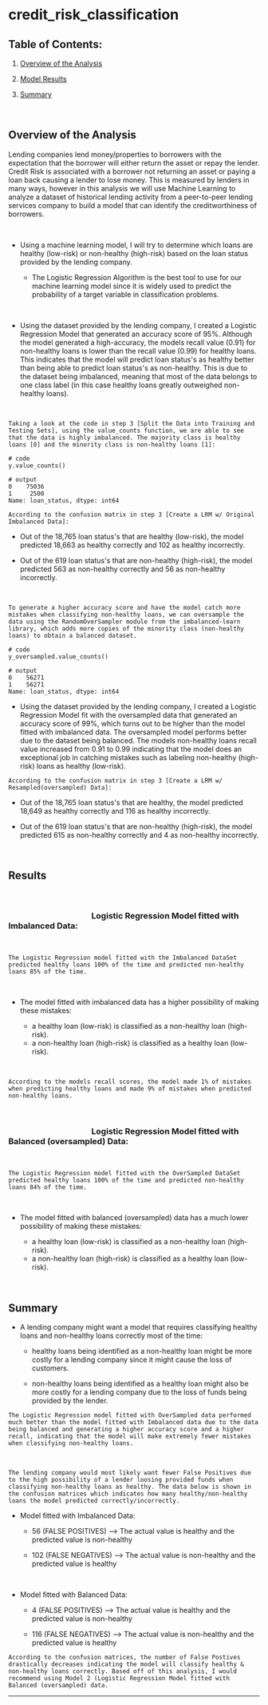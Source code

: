 # credit_risk_classification

## Table of Contents: 

1. [Overview of the Analysis](#overview-of-the-analysis)

2. [Model Results](#results)

3. [Summary](#summary)

</br>

## **Overview of the Analysis**

Lending companies lend money/properties to borrowers with the expectation that the borrower will either return the asset or repay the lender. Credit Risk is associated with a borrower not returning an asset or paying a loan back causing a lender to lose money. This is measured by lenders in many ways, however in this analysis we will use Machine Learning to analyze a dataset of historical lending activity from a peer-to-peer lending services company to build a model that can identify the creditworthiness of borrowers. 

</br>

* Using a machine learning model, I will try to determine which loans are healthy (low-risk) or non-healthy (high-risk) based on the loan status provided by the lending company. 

  * The Logistic Regression Algorithm is the best tool to use for our machine learning model since it is widely used to predict the probability of a target variable in classification problems.  

</br>

* Using the dataset provided by the lending company, I created a Logistic Regression Model that generated an accuracy score of 95%. Although the model generated a high-accuracy, the models recall value (0.91) for non-healthy loans is lower than the recall value (0.99) for healthy loans. This indicates that the model will predict loan status's as healthy better than being able to predict loan status's as non-healthy. This is due to the dataset being imbalanced, meaning that most of the data belongs to one class label (in this case healthy loans greatly outweighed non-healthy loans).

</br>

`Taking a look at the code in step 3 [Split the Data into Training and Testing Sets], using the value_counts function, we are able to see that the data is highly imbalanced. The majority class is healthy loans [0] and the minority class is non-healthy loans [1]:`

```
# code
y.value_counts()

# output
0    75036
1     2500
Name: loan_status, dtype: int64
```

`According to the confusion matrix in step 3 [Create a LRM w/ Original Imbalanced Data]:`

* Out of the 18,765 loan status's that are healthy (low-risk), the model predicted 18,663 as 
   healthy correctly and 102 as healthy incorrectly. 

* Out of the 619 loan status's that are non-healthy (high-risk), the model 
   predicted 563 as non-healthy correctly and 56 as non-healthy incorrectly.

</br>

`To generate a higher accuracy score and have the model catch more mistakes when classifying non-healthy loans, we can oversample the data using the RandomOverSampler module from the imbalanced-learn library, which adds more copies of the minority class (non-healthy loans) to obtain a balanced dataset.`

```
# code
y_oversampled.value_counts()

# output
0    56271
1    56271
Name: loan_status, dtype: int64
```

  * Using the dataset provided by the lending company, I created a Logistic Regression Model fit with the oversampled data that generated an accuracy score of 99%, which turns out to be higher than the model fitted with imbalanced data. The oversampled model performs better due to the dataset being balanced. The models non-healthy loans recall value increased from 0.91 to 0.99 indicating that the model does an exceptional job in catching mistakes such as labeling non-healthy (high-risk) loans as healthy (low-risk).

`According to the confusion matrix in step 3 [Create a LRM w/ Resampled(oversampled) Data]:`

* Out of the 18,765 loan status's that are healthy, the model predicted 18,649 as 
   healthy correctly and 116 as healthy incorrectly. 

* Out of the 619 loan status's that are non-healthy (high-risk), the model 
   predicted 615 as non-healthy correctly and 4 as non-healthy incorrectly.

</br>

## **Results**

</br>

### &nbsp;&nbsp;&nbsp;&nbsp;&nbsp;&nbsp;&nbsp;&nbsp;&nbsp;&nbsp;&nbsp;&nbsp;&nbsp;&nbsp;&nbsp;&nbsp;&nbsp;&nbsp;&nbsp;&nbsp;&nbsp;&nbsp;&nbsp;&nbsp;&nbsp;&nbsp;&nbsp;&nbsp;&nbsp;&nbsp;&nbsp;&nbsp;&nbsp;&nbsp;&nbsp;&nbsp;&nbsp;&nbsp;&nbsp;&nbsp;&nbsp;&nbsp;&nbsp;Logistic Regression Model fitted with Imbalanced Data: 

</br>

`The Logistic Regression model fitted with the Imbalanced DataSet predicted healthy loans 100% of the time and predicted non-healthy loans 85% of the time.`

</br>

* The model fitted with imbalanced data has a higher possibility of making these mistakes: 

  * a healthy loan (low-risk) is classified as a non-healthy loan (high-risk).
  * a non-healthy loan (high-risk) is classified as a healthy loan (low-risk).

</br>

`According to the models recall scores, the model made 1% of mistakes when predicting healthy loans and made 9% of mistakes when predicted non-healthy loans.`

</br>

### &nbsp;&nbsp;&nbsp;&nbsp;&nbsp;&nbsp;&nbsp;&nbsp;&nbsp;&nbsp;&nbsp;&nbsp;&nbsp;&nbsp;&nbsp;&nbsp;&nbsp;&nbsp;&nbsp;&nbsp;&nbsp;&nbsp;&nbsp;&nbsp;&nbsp;&nbsp;&nbsp;&nbsp;&nbsp;&nbsp;&nbsp;&nbsp;&nbsp;&nbsp;&nbsp;&nbsp;&nbsp;&nbsp;&nbsp;&nbsp;&nbsp;&nbsp;&nbsp;Logistic Regression Model fitted with Balanced (oversampled) Data:

</br>

`The Logistic Regression model fitted with the OverSampled DataSet predicted healthy loans 100% of the time and predicted non-healthy loans 84% of the time.`

</br>

* The model fitted with balanced (oversampled) data has a much lower possibility of making these mistakes: 

  * a healthy loan (low-risk) is classified as a non-healthy loan (high-risk).
  * a non-healthy loan (high-risk) is classified as a healthy loan (low-risk).

</br>


## **Summary**

* A lending company might want a model that requires classifying healthy loans and non-healthy loans correctly most of the time: 

    * healthy loans being identified as a non-healthy loan might be more costly for a lending company since it might cause the loss of customers. 
  
    * non-healthy loans being identified as a healthy loan might also be more costly for a lending company due to the loss of funds being provided by the lender.

`The Logistic Regression model fitted with OverSampled data performed much better than the model fitted with Imbalanced data due to the data being balanced and generating a higher accuracy score and a higher recall, indicating that the model will make extremely fewer mistakes when classifying non-healthy loans.`

</br>

`The lending company would most likely want fewer False Positives due to the high possibility of a lender loosing provided funds when classifying non-healthy loans as healthy. The data below is shown in the confusion matrices which indicates how many healthy/non-healthy loans the model predicted correctly/incorrectly.`

* Model fitted with Imbalanced Data: 
  
  * 56 (FALSE POSITIVES) --> The actual value is healthy and the predicted value is non-healthy 


  * 102 (FALSE NEGATIVES) --> The actual value is non-healthy and the predicted value is healthy

</br>

* Model fitted with Balanced Data: 
  
  * 4 (FALSE POSITIVES) --> The actual value is healthy and the predicted value is non-healthy 


  * 116 (FALSE NEGATIVES) --> The actual value is non-healthy and the predicted value is healthy
  
`According to the confusion matrices, the number of False Postives drastically decreases indicating the model will classify healthy & non-healthy loans correctly. Based off of this analysis, I would recommend using Model 2 (Logistic Regression Model fitted with Balanced (oversampled) data.`

---

